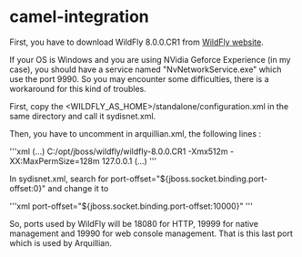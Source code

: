 camel-integration
=================

First, you have to download WildFly 8.0.0.CR1 from [WildFly website](http://www.wildfly.org/).

If your OS is Windows and you are using NVidia Geforce Experience (in my case), you should have a service named
"NvNetworkService.exe" which use the port 9990. So you may encounter some difficulties, there is a workaround for this
kind of troubles.

First, copy the <WILDFLY_AS_HOME>/standalone/configuration.xml in the same directory and call it sydisnet.xml.

Then, you have to uncomment in arquillian.xml, the following lines :

'''xml
(...)
<container qualifier="wildfly-remote-8" default="true">
    <configuration>
        <property name="jbossHome">C:/opt/jboss/wildfly/wildfly-8.0.0.CR1</property>
        <property name="javaVmArguments">-Xmx512m -XX:MaxPermSize=128m</property>
        <!-- This property must be overridden is you don't want to use standalone.xml
        <property name="serverConfig">sydisnet.xml</property> -->
        <property name="managementAddress">127.0.0.1</property>
        <!-- This property must to be redefined if standard port is overridden...
        <property name="managementPort">19990</property> -->
        (...)
    </configuration>
</container>
'''

In sydisnet.xml, search for port-offset="${jboss.socket.binding.port-offset:0}" and change it to

'''xml
    port-offset="${jboss.socket.binding.port-offset:10000}"
'''

So, ports used by WildFly will be 18080 for HTTP, 19999 for native management and 19990 for web console management.
That is this last port which is used by Arquillian.
